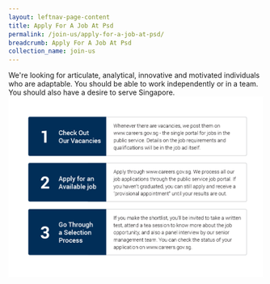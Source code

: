 ```yaml
---
layout: leftnav-page-content
title: Apply For A Job At Psd
permalink: /join-us/apply-for-a-job-at-psd/
breadcrumb: Apply For A Job At Psd
collection_name: join-us
---
```

We're looking for articulate, analytical, innovative and motivated individuals who are adaptable. You should be able to work independently or in a team. You should also have a desire to serve Singapore.
![how to apply](/images/db_graphic-405_v1.png)
